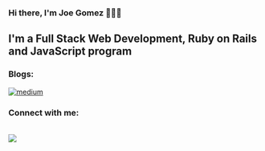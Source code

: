 ### Hi there, I'm Joe Gomez 👋👨‍💻

<h2> I'm a Full Stack Web Development, Ruby on Rails and JavaScript program </h2>



<h3> Blogs: </h3>
<a href='https://devjoe.medium.com/' alt='devjoe'> <img alt="medium" src="https://img.shields.io/badge/medium-%2312100E.svg?&style=for-the-badge&logo=medium&logoColor=white" /> </a>

<br>
<h3> Connect with me: </h3>
<br>
<a href='https://twitter.com/devjoecgomez'> <img src='https://img.shields.io/badge/Twitter-1DA1F2?style=for-the-badge&logo=twitter&logoColor=white' /> </a>



<!--
**JoeG21/JoeG21** is a ✨ _special_ ✨ repository because its `README.md` (this file) appears on your GitHub profile.

Here are some ideas to get you started:

- 🔭 I’m currently working on ...
- 🌱 I’m currently learning ...
- 👯 I’m looking to collaborate on ...
- 🤔 I’m looking for help with ...
- 💬 Ask me about ...
- 📫 How to reach me: ...
- 😄 Pronouns: ...
- ⚡ Fun fact: ...
-->

